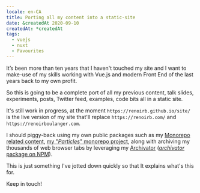 ```yaml
---
locale: en-CA
title: Porting all my content into a static-site
date: &createdAt 2020-09-10
createdAt: *createdAt
tags:
  - vuejs
  - nuxt
  - Favourites
---
```


[monorepo-related-alpha]:
  https://github.com/renoirb/experiments-201908-rush-typescript-just-bili-monorepo
  'TypeScript monorepo using Rush.js, with a few packages, some depending on each other, and tests'
[monorepo-particles]:
  https://gitlab.com/renoirb/renoirb-particles/
  'Renoir’s particles'
[archivator]: http://www.archivator.site/ 'Archivator project'
[archivator-repo]: https://github.com/renoirb/archivator/tree/v3.x-dev
[archivator-npmjs]: https://www.npmjs.com/package/archivator

It’s been more than ten years that I haven't touched my site and I want to
make-use of my skills working with Vue.js and modern Front End of the last years
back to my own profit.

So this is going to be a complete port of all my previous content, talk slides,
experiments, posts, Twitter feed, examples, code bits all in a static site.

It's still work in progress, at the moment `https://renoirb.github.io/site/` is
the live version of my site that'll replace `https://renoirb.com/` and
`https://renoirboulanger.com`.

I should piggy-back using my own public packages such as my [Monorepo related
content][monorepo-related-alpha], [my "_Particles_" monorepo
project][monorepo-particles], along with archiving my thousands of web browser
tabs by leveraging my [Archivator][archivator] ([_archivator_ package on
NPM][archivator-npmjs]).

This is just something I've jotted down quickly so that It explains what's this
for.

Keep in touch!
